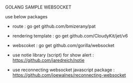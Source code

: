 GOLANG SAMPLE WEBSOCKET

use below packages

- route : go get github.com/bmizerany/pat

- rendering template : go get github.com/CloudyKit/jet/v6

- webscoket : go get github.com/gorilla/websocket

- use notie library (script) for show alert : https://github.com/jaredreich/notie

- use reconnecting websocket javascript package : https://github.com/joewalnes/reconnecting-websocket
